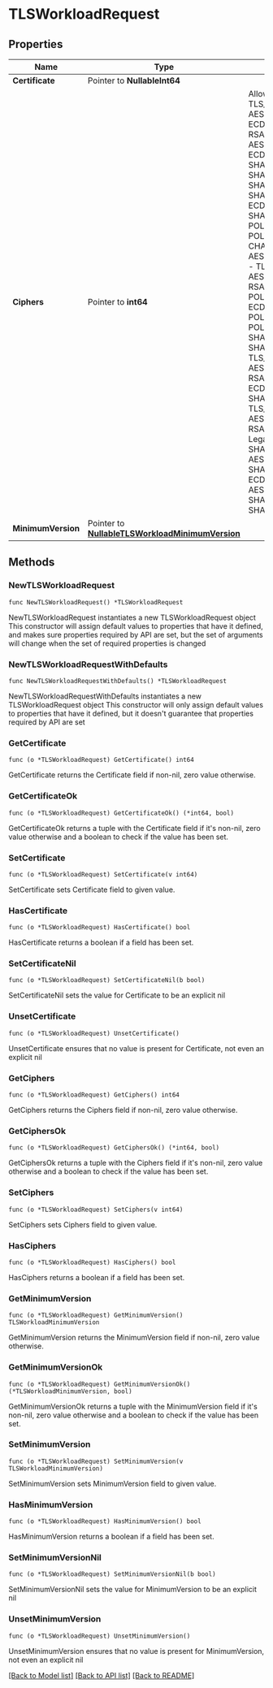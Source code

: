 # TLSWorkloadRequest

## Properties

Name | Type | Description | Notes
------------ | ------------- | ------------- | -------------
**Certificate** | Pointer to **NullableInt64** |  | [optional] 
**Ciphers** | Pointer to **int64** | Allow to configure which set of ciphers will be used when TLS ciphers negotiation.  * &#x60;1&#x60; - TLSv1.2_2018 - TLS_AES_128_GCM_SHA256:TLS_AES_256_GCM_SHA384:TLS_CHACHA20_POLY1305_SHA256:ECDHE-ECDSA-AES128-GCM-SHA256:ECDHE-ECDSA-AES128-SHA256:ECDHE-ECDSA-AES256-GCM-SHA384:ECDHE-ECDSA-CHACHA20-POLY1305:ECDHE-ECDSA-AES256-SHA384:ECDHE-RSA-AES128-GCM-SHA256:ECDHE-RSA-AES128-SHA256:ECDHE-RSA-AES256-GCM-SHA384:ECDHE-RSA-CHACHA20-POLY1305:ECDHE-RSA-AES256-SHA384:AES128-GCM-SHA256:AES256-GCM-SHA384:AES128-SHA256 * &#x60;2&#x60; - TLSv1.2_2019 - ECDHE-ECDSA-CHACHA20-POLY1305:ECDHE-ECDSA-AES256-SHA384:ECDHE-ECDSA-AES256-GCM-SHA384:ECDHE-ECDSA-AES128-SHA256:ECDHE-RSA-CHACHA20-POLY1305:ECDHE-RSA-AES128-SHA256:TLS_AES_256_GCM_SHA384:ECDHE-RSA-AES128-GCM-SHA256:TLS_CHACHA20_POLY1305_SHA256:ECDHE-RSA-AES256-SHA384:ECDHE-ECDSA-AES128-GCM-SHA256:ECDHE-RSA-AES256-GCM-SHA384:TLS_AES_128_GCM_SHA256 * &#x60;3&#x60; - TLSv1.3_2022 - ECDHE-ECDSA-AES128-GCM-SHA256:ECDHE-RSA-AES128-GCM-SHA256:ECDHE-ECDSA-AES256-GCM-SHA384:ECDHE-RSA-AES256-GCM-SHA384:ECDHE-ECDSA-CHACHA20-POLY1305:ECDHE-RSA-CHACHA20-POLY1305:ECDHE-RSA-AES128-GCM-SHA256 * &#x60;4&#x60; - TLSv1.2_2021 - ECDHE-ECDSA-CHACHA20-POLY1305:ECDHE-ECDSA-AES256-GCM-SHA384:ECDHE-RSA-AES128-GCM-SHA256:ECDHE-RSA-CHACHA20-POLY1305:TLS_AES_256_GCM_SHA384:TLS_CHACHA20_POLY1305_SHA256:ECDHE-ECDSA-AES128-GCM-SHA256:ECDHE-RSA-AES256-GCM-SHA384:TLS_AES_128_GCM_SHA256 * &#x60;5&#x60; - Legacy_v2025Q1 - TLS_AES_256_GCM_SHA384:TLS_AES_128_GCM_SHA256:TLS_CHACHA20_POLY1305_SHA256:ECDHE-ECDSA-AES256-GCM-SHA384:ECDHE-ECDSA-AES128-GCM-SHA256:ECDHE-ECDSA-CHACHA20-POLY1305:ECDHE-RSA-AES256-GCM-SHA384:ECDHE-RSA-AES128-GCM-SHA256:ECDHE-RSA-CHACHA20-POLY1305:TLS_AES_256_GCM_SHA384:TLS_AES_128_GCM_SHA256:TLS_CHACHA20_POLY1305_SHA256:ECDHE-ECDSA-AES256-GCM-SHA384:ECDHE-ECDSA-AES128-GCM-SHA256:ECDHE-ECDSA-CHACHA20-POLY1305:ECDHE-RSA-AES256-GCM-SHA384:ECDHE-RSA-AES128-GCM-SHA256:ECDHE-RSA-CHACHA20-POLY1305:ECDHE-ECDSA-AES256-SHA384:ECDHE-ECDSA-AES128-SHA256:ECDHE-RSA-AES256-SHA384:ECDHE-RSA-AES128-SHA256:AES256-GCM-SHA384:AES128-GCM-SHA256:AES128-SHA256:AES256-SHA:AES128-SHA * &#x60;6&#x60; - Compatible_v2025Q1 - TLS_AES_256_GCM_SHA384:TLS_AES_128_GCM_SHA256:TLS_CHACHA20_POLY1305_SHA256:ECDHE-ECDSA-AES256-GCM-SHA384:ECDHE-ECDSA-AES128-GCM-SHA256:ECDHE-ECDSA-CHACHA20-POLY1305:ECDHE-RSA-AES256-GCM-SHA384:ECDHE-RSA-AES128-GCM-SHA256:ECDHE-RSA-CHACHA20-POLY1305:ECDHE-ECDSA-AES256-SHA384:ECDHE-ECDSA-AES128-SHA256:ECDHE-RSA-AES256-SHA384:ECDHE-RSA-AES128-SHA256:AES256-GCM-SHA384:AES128-GCM-SHA256 * &#x60;7&#x60; - Modern_v2025Q1 - TLS_AES_256_GCM_SHA384:TLS_AES_128_GCM_SHA256:TLS_CHACHA20_POLY1305_SHA256:ECDHE-ECDSA-AES256-GCM-SHA384:ECDHE-ECDSA-AES128-GCM-SHA256:ECDHE-ECDSA-CHACHA20-POLY1305:ECDHE-RSA-AES256-GCM-SHA384:ECDHE-RSA-AES128-GCM-SHA256:ECDHE-RSA-CHACHA20-POLY1305 * &#x60;8&#x60; - Legacy_v2017Q1 - AES128-CCM:AES128-CCM8:AES128-GCM-SHA256:AES128-SHA:AES128-SHA256:AES256-CCM:AES256-CCM8:AES256-GCM-SHA384:AES256-SHA:AES256-SHA256:ECDHE-ECDSA-AES128-CCM:ECDHE-ECDSA-AES128-CCM8:ECDHE-ECDSA-AES128-GCM-SHA256:ECDHE-ECDSA-AES128-SHA:ECDHE-ECDSA-AES128-SHA256:ECDHE-ECDSA-AES256-CCM:ECDHE-ECDSA-AES256-CCM8:ECDHE-ECDSA-AES256-GCM-SHA384:ECDHE-ECDSA-AES256-SHA:ECDHE-ECDSA-AES256-SHA384:ECDHE-RSA-AES128-GCM-SHA256:ECDHE-RSA-AES128-SHA:ECDHE-RSA-AES128-SHA256:ECDHE-RSA-AES256-GCM-SHA384:ECDHE-RSA-AES256-SHA:ECDHE-RSA-AES256-SHA384:TLS_AES_128_GCM_SHA256:TLS_AES_256_GCM_SHA384:TLS_CHACHA20_POLY1305_SHA256 | [optional] 
**MinimumVersion** | Pointer to [**NullableTLSWorkloadMinimumVersion**](TLSWorkloadMinimumVersion.md) |  | [optional] 

## Methods

### NewTLSWorkloadRequest

`func NewTLSWorkloadRequest() *TLSWorkloadRequest`

NewTLSWorkloadRequest instantiates a new TLSWorkloadRequest object
This constructor will assign default values to properties that have it defined,
and makes sure properties required by API are set, but the set of arguments
will change when the set of required properties is changed

### NewTLSWorkloadRequestWithDefaults

`func NewTLSWorkloadRequestWithDefaults() *TLSWorkloadRequest`

NewTLSWorkloadRequestWithDefaults instantiates a new TLSWorkloadRequest object
This constructor will only assign default values to properties that have it defined,
but it doesn't guarantee that properties required by API are set

### GetCertificate

`func (o *TLSWorkloadRequest) GetCertificate() int64`

GetCertificate returns the Certificate field if non-nil, zero value otherwise.

### GetCertificateOk

`func (o *TLSWorkloadRequest) GetCertificateOk() (*int64, bool)`

GetCertificateOk returns a tuple with the Certificate field if it's non-nil, zero value otherwise
and a boolean to check if the value has been set.

### SetCertificate

`func (o *TLSWorkloadRequest) SetCertificate(v int64)`

SetCertificate sets Certificate field to given value.

### HasCertificate

`func (o *TLSWorkloadRequest) HasCertificate() bool`

HasCertificate returns a boolean if a field has been set.

### SetCertificateNil

`func (o *TLSWorkloadRequest) SetCertificateNil(b bool)`

 SetCertificateNil sets the value for Certificate to be an explicit nil

### UnsetCertificate
`func (o *TLSWorkloadRequest) UnsetCertificate()`

UnsetCertificate ensures that no value is present for Certificate, not even an explicit nil
### GetCiphers

`func (o *TLSWorkloadRequest) GetCiphers() int64`

GetCiphers returns the Ciphers field if non-nil, zero value otherwise.

### GetCiphersOk

`func (o *TLSWorkloadRequest) GetCiphersOk() (*int64, bool)`

GetCiphersOk returns a tuple with the Ciphers field if it's non-nil, zero value otherwise
and a boolean to check if the value has been set.

### SetCiphers

`func (o *TLSWorkloadRequest) SetCiphers(v int64)`

SetCiphers sets Ciphers field to given value.

### HasCiphers

`func (o *TLSWorkloadRequest) HasCiphers() bool`

HasCiphers returns a boolean if a field has been set.

### GetMinimumVersion

`func (o *TLSWorkloadRequest) GetMinimumVersion() TLSWorkloadMinimumVersion`

GetMinimumVersion returns the MinimumVersion field if non-nil, zero value otherwise.

### GetMinimumVersionOk

`func (o *TLSWorkloadRequest) GetMinimumVersionOk() (*TLSWorkloadMinimumVersion, bool)`

GetMinimumVersionOk returns a tuple with the MinimumVersion field if it's non-nil, zero value otherwise
and a boolean to check if the value has been set.

### SetMinimumVersion

`func (o *TLSWorkloadRequest) SetMinimumVersion(v TLSWorkloadMinimumVersion)`

SetMinimumVersion sets MinimumVersion field to given value.

### HasMinimumVersion

`func (o *TLSWorkloadRequest) HasMinimumVersion() bool`

HasMinimumVersion returns a boolean if a field has been set.

### SetMinimumVersionNil

`func (o *TLSWorkloadRequest) SetMinimumVersionNil(b bool)`

 SetMinimumVersionNil sets the value for MinimumVersion to be an explicit nil

### UnsetMinimumVersion
`func (o *TLSWorkloadRequest) UnsetMinimumVersion()`

UnsetMinimumVersion ensures that no value is present for MinimumVersion, not even an explicit nil

[[Back to Model list]](../README.md#documentation-for-models) [[Back to API list]](../README.md#documentation-for-api-endpoints) [[Back to README]](../README.md)


